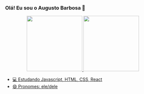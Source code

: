 ### Olá! Eu sou o Augusto Barbosa 👋

<div align="center">
  <a href="https://github.com/augustoomb">
  <img height="180em" src="https://github-readmestats.vercel.app/apiusername=augustoomb&show_icons=true&theme=dracula&include_all_commits=true&count_private=true"/>
  <img height="180em" src="https://github-readme-stats.vercel.app/api/top-langs/?username=augustoomb&layout=compact&langs_count=7&theme=dracula"/>
</div>

- 💻 Estudando Javascript, HTML, CSS, React
- 😄 Pronomes: ele/dele
